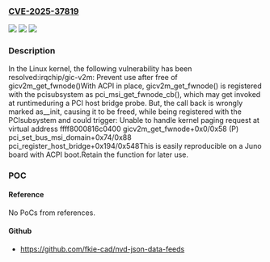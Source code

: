 ### [CVE-2025-37819](https://cve.mitre.org/cgi-bin/cvename.cgi?name=CVE-2025-37819)
![](https://img.shields.io/static/v1?label=Product&message=Linux&color=blue)
![](https://img.shields.io/static/v1?label=Version&message=0644b3daca28dcb320373ae20069c269c9386304%3C%20f95659affee301464f0d058d528d96b35b452da8%20&color=brighgreen)
![](https://img.shields.io/static/v1?label=Vulnerability&message=n%2Fa&color=brighgreen)

### Description

In the Linux kernel, the following vulnerability has been resolved:irqchip/gic-v2m: Prevent use after free of gicv2m_get_fwnode()With ACPI in place, gicv2m_get_fwnode() is registered with the pcisubsystem as pci_msi_get_fwnode_cb(), which may get invoked at runtimeduring a PCI host bridge probe. But, the call back is wrongly marked as__init, causing it to be freed, while being registered with the PCIsubsystem and could trigger: Unable to handle kernel paging request at virtual address ffff8000816c0400  gicv2m_get_fwnode+0x0/0x58 (P)  pci_set_bus_msi_domain+0x74/0x88  pci_register_host_bridge+0x194/0x548This is easily reproducible on a Juno board with ACPI boot.Retain the function for later use.

### POC

#### Reference
No PoCs from references.

#### Github
- https://github.com/fkie-cad/nvd-json-data-feeds


